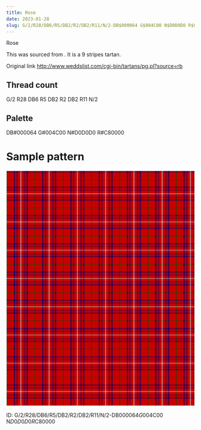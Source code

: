 ```yaml
---
title: Rose
date: 2023-01-28
slug: G/2/R28/DB6/R5/DB2/R2/DB2/R11/N/2-DB$000064 G$004C00 N$D0D0D0 R$C80000
---
```

Rose

This was sourced from <no value>.  It is a 9 stripes tartan.

Original link http://www.weddslist.com/cgi-bin/tartans/pg.pl?source=rb

## Thread count
G/2 R28 DB6 R5 DB2 R2 DB2 R11 N/2

## Palette
DB#000064 G#004C00 N#D0D0D0 R#C80000

# Sample pattern

![Tartan detail](tartan.png "G/2 R28 DB6 R5 DB2 R2 DB2 R11 N/2 tartan")

ID: G/2/R28/DB6/R5/DB2/R2/DB2/R11/N/2-DB$000064 G$004C00 N$D0D0D0 R$C80000